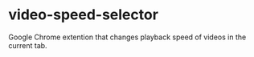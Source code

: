 # video-speed-selector  
Google Chrome extention that changes playback speed of videos in the current tab.
